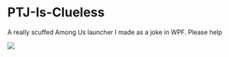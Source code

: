 # PTJ-Is-Clueless
A really scuffed Among Us launcher I made as a joke in WPF. Please help

![](https://cdn.discordapp.com/attachments/815433993893576764/926157038294278184/unknown.png)
